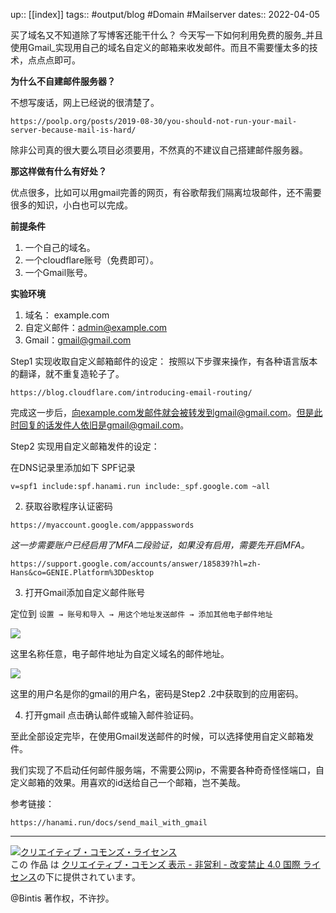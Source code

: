 up:: [[index]]
tags:: #output/blog  #Domain #Mailserver
dates:: 2022-04-05

买了域名又不知道除了写博客还能干什么？ 今天写一下如何利用免费的服务_并且使用Gmail_实现用自己的域名自定义的邮箱来收发邮件。而且不需要懂太多的技术，点点点即可。

**为什么不自建邮件服务器？**

不想写废话，网上已经说的很清楚了。

    https://poolp.org/posts/2019-08-30/you-should-not-run-your-mail-server-because-mail-is-hard/

除非公司真的很大要么项目必须要用，不然真的不建议自己搭建邮件服务器。

**那这样做有什么有好处？**

优点很多，比如可以用gmail完善的网页，有谷歌帮我们隔离垃圾邮件，还不需要很多的知识，小白也可以完成。

**前提条件**

1.  一个自己的域名。    
2.  一个cloudflare账号（免费即可）。
3.  一个Gmail账号。

**实验环境**

1.  域名： example.com
2.  自定义邮件：admin@example.com
4.  Gmail：gmail@gmail.com
    

Step1 实现收取自定义邮箱邮件的设定： 按照以下步骤来操作，有各种语言版本的翻译，就不重复造轮子了。

```
https://blog.cloudflare.com/introducing-email-routing/
```


完成这一步后，向example.com发邮件就会被转发到gmail@gmail.com。但是此时回复的话发件人依旧是gmail@gmail.com。

Step2 实现用自定义邮箱发件的设定：

  在DNS记录里添加如下 SPF记录

    v=spf1 include:spf.hanami.run include:_spf.google.com ~all


2. 获取谷歌程序认证密码

```
https://myaccount.google.com/apppasswords
```

_这一步需要账户已经启用了MFA二段验证，如果没有启用，需要先开启MFA。_

```
https://support.google.com/accounts/answer/185839?hl=zh-Hans&co=GENIE.Platform%3DDesktop
```



3. 打开Gmail添加自定义邮件账号

定位到 `设置 → 账号和导入 → 用这个地址发送邮件 → 添加其他电子邮件地址`

![](/uploads/2022-04-05-230335.png)

这里名称任意，电子邮件地址为自定义域名的邮件地址。

![](/uploads/2022-04-05-230609.png)

这里的用户名是你的gmail的用户名，密码是Step2 .2中获取到的应用密码。

4. 打开gmail 点击确认邮件或输入邮件验证码。

至此全部设定完毕，在使用Gmail发送邮件的时候，可以选择使用自定义邮箱发件。

我们实现了不启动任何邮件服务端，不需要公网ip，不需要各种奇奇怪怪端口，自定义邮箱的效果。用喜欢的id送给自己一个邮箱，岂不美哉。


参考链接：
```
https://hanami.run/docs/send_mail_with_gmail
```



***

<a rel="license" href="http://creativecommons.org/licenses/by-nc-nd/4.0/"><img alt="クリエイティブ・コモンズ・ライセンス" style="border-width:0" src="https://i.creativecommons.org/l/by-nc-nd/4.0/88x31.png" /></a><br />この 作品 は <a rel="license" href="http://creativecommons.org/licenses/by-nc-nd/4.0/">クリエイティブ・コモンズ 表示 - 非営利 - 改変禁止 4.0 国際 ライセンス</a>の下に提供されています。

@Bintis 著作权，不许抄。
